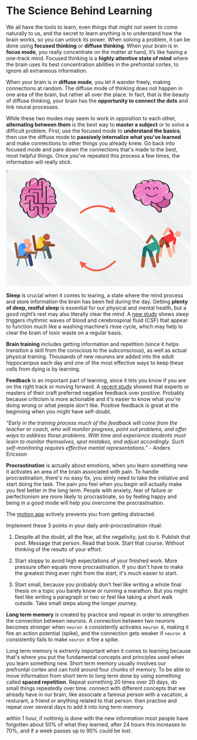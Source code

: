 # The Science Behind Learning

We all have the tools to learn, even things that might not seem to come naturally to us, and the secret to learn anything is to understand how the brain works, so you can unlock its power. When solving a problem, it can be done using **focused thinking** or **diffuse thinking**. When your brain is in **focus mode**, you really concentrate on the matter at hand, it’s like having a one-track mind. Focused thinking is a **highly attentive state of mind** where the brain uses its best concentration abilities in the prefrontal cortex, to ignore all extraneous information.

When your brain is in **diffuse mode**, you let it wander freely, making connections at random. The diffuse mode of thinking does not happen in one area of the brain, but rather all over the place. In fact, that is the beauty of diffuse thinking, your brain has the **opportunity to connect the dots** and link neural processes.

While these two modes may seem to work in opposition to each other, **alternating between them** is the best way to **master a subject** or to solve a difficult problem. First, use the focused mode to **understand the basics**, then use the diffuse mode to **passively internalize what you've learned** and make connections to other things you already knew. Go back into focused mode and pare down the connections that's made to the best, most helpful things. Once you've repeated this process a few times, the information will really stick.

![Focus Mode vs Diffuse Mode](./img/brain_modes.png)

**Sleep** is crucial when it comes to learing, a state where the mind process and store information the brain has been fed during the day. Getting **plenty of deep, restful sleep** is essential for our physical and mental health, but a good night’s rest may also literally clear the mind. A [new study](https://directorsblog.nih.gov/2020/03/05/discovering-the-brains-nightly-rinse-cycle/) shows sleep triggers rhythmic waves of blood and cerebrospinal fluid (CSF) that appear to function much like a washing machine’s rinse cycle, which may help to clear the brain of toxic waste on a regular basis.

**Brain training** includes getting information and repetition (since it helps transition a skill from the conscious to the subconscious), as well as actual physical training. Thousands of new neurons are added into the adult hippocampus each day and one of the most effective ways to keep these cells from dying is by learning.

**Feedback** is an important part of learning, since it lets you know if you are on the right track or moving forward. A [recent study](https://hbr.org/2013/01/sometimes-negative-feedback-is) showed that experts or masters of their craft preferred negative feedback over positive. Probably because criticism is more actionable and it's easier to know what you're doing wrong or what people don't like. Positive feedback is great at the beginning when you might have self-doubt.

_"Early in the training process much of the feedback will come from the teacher or coach, who will monitor progress, point out problems, and offer ways to address those problems. With time and experience students must learn to monitor themselves, spot mistakes, and adjust accordingly. Such self-monitoring requires effective mental representations."_ - Anders Ericsson

**Procrastination** is actually about emotions, when you learn something new it activates an area of the brain associated with pain. To handle procrastination, there's no easy fix, you simly need to take the initiative and start doing the task. The pain you feel when you begin will actually make you feel better in the long term. People with anxiety, fear of failure or perfectionism are more likely to procrastinate, so by feeling happy and being in a good mode will help you overcome the procrastination.

The [motion app](https://www.inmotion.app/) actively prevents you from getting distracted.

Implement these 3 points in your daily anti-procrastination ritual:

1. Despite all the doubt, all the fear, all the negativity, just do it. Publish that post. Message that person. Read that book. Start that course. Without thinking of the results of your effort.

2. Start sloppy to avoid high expectations of your finished work. More pressure often equals more procrastination. If you don't have to make the greatest thing ever right from the start, it's much easier to start.

3. Start small, because you probably don't feel like writing a whole final thesis on a topic you barely know or running a marathon. But you might feel like writing a paragraph or two or feel like taking a short walk outside. Take small steps along the longer journey.

**Long term memory** is created by practice and repeat in order to strengthen the connection between neurons. A connection between two neurons becomes stronger when `neuron A` consistently activates `neuron B`, making it fire an action potential (spike), and the connection gets weaker if `neuron A` consistently fails to make `neuron B` fire a spike.

Long term memory is extremly important when it comes to learning because that's where you put the fundamental concepts and principles used when you learn something new. Short term memory usually involves our prefrontal cortex and can hold around four chunks of memory. To be able to move information from short term to long term done by using something called **spaced repetition**. Repeat something 20 times over 20 days, do small things repeatedly over time. connect with different concepts that we already have in our brain, like associate a famous person with a vacation, a resturant, a friend or anything related to that person. then practive and repeat over several days to add it into long term memory.

within 1 hour, if nothinig is done with the new information most people have forgotten about 50% of what they learned, after 24 hours this increases to 70%, and if a week passes up to 90% could be lost.
